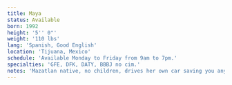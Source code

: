 ```yaml
---
title: Maya
status: Available
born: 1992
height: '5'' 0"'
weight: '110 lbs'
lang: 'Spanish, Good English'
location: 'Tijuana, Mexico'
schedule: 'Available Monday to Friday from 9am to 7pm.'
specialties: 'GFE, DFK, DATY, BBBJ no cim.'
notes: 'Mazatlan native, no children, drives her own car saving you any taxi fares, screamer, loves doggy, very tight and excellent vaginal muscle control'
---
```


